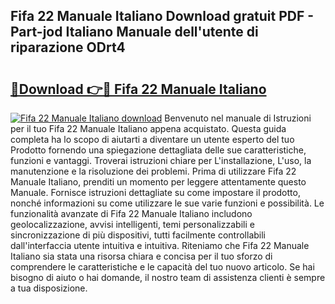 ## Fifa 22 Manuale Italiano Download gratuit PDF - Part-jod Italiano Manuale dell'utente di riparazione ODrt4

# <h2><a href="http://dfgjg7.blite.top/?on=Fifa+22+Manuale+Italiano">🔗Download 👉🔴 Fifa 22 Manuale Italiano</a></h2>

[![Fifa 22 Manuale Italiano download](https://i.imgur.com/lujVjoI.png)](http://dfgjg7.blite.top/?on=Fifa+22+Manuale+Italiano)
Benvenuto nel manuale di Istruzioni per il tuo Fifa 22 Manuale Italiano appena acquistato. Questa guida completa ha lo scopo di aiutarti a diventare un utente esperto del tuo Prodotto fornendo una spiegazione dettagliata delle sue caratteristiche, funzioni e vantaggi. Troverai istruzioni chiare per L'installazione, L'uso, la manutenzione e la risoluzione dei problemi. Prima di utilizzare Fifa 22 Manuale Italiano, prenditi un momento per leggere attentamente questo Manuale. Fornisce istruzioni dettagliate su come impostare il prodotto, nonché informazioni su come utilizzare le sue varie funzioni e possibilità. Le funzionalità avanzate di Fifa 22 Manuale Italiano includono geolocalizzazione, avvisi intelligenti, temi personalizzabili e sincronizzazione di più dispositivi, tutti facilmente controllabili dall'interfaccia utente intuitiva e intuitiva. Riteniamo che Fifa 22 Manuale Italiano sia stata una risorsa chiara e concisa per il tuo sforzo di comprendere le caratteristiche e le capacità del tuo nuovo articolo. Se hai bisogno di aiuto o hai domande, il nostro team di assistenza clienti è sempre a tua disposizione.
